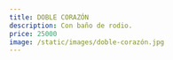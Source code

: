 ```yaml
---
title: DOBLE CORAZÓN
description: Con baño de rodio.
price: 25000
image: /static/images/doble-corazón.jpg
---
```

